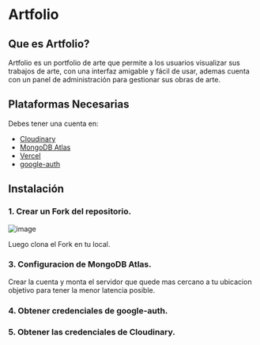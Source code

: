 # Artfolio

## Que es Artfolio?

Artfolio es un portfolio de arte que permite a los usuarios visualizar sus trabajos de arte, con una interfaz amigable y fácil de usar, ademas cuenta con un panel de administración para gestionar sus obras de arte.

## Plataformas Necesarias

Debes tener una cuenta en:
- [Cloudinary](https://cloudinary.com/)
- [MongoDB Atlas](https://www.mongodb.com/atlas)
- [Vercel](https://vercel.com/)
- [google-auth](https://console.cloud.google.com/)

## Instalación

### 1. Crear un Fork del repositorio.
![image](https://github.com/user-attachments/assets/8f67fd73-d64d-420e-b165-f8d5b1e5b37e)

Luego clona el Fork en tu local.

### 3. Configuracion de MongoDB Atlas.
Crear la cuenta y monta el servidor que quede mas cercano a tu ubicacion objetivo para tener la menor latencia posible.

### 4. Obtener credenciales de google-auth.
### 5. Obtener las credenciales de Cloudinary.
